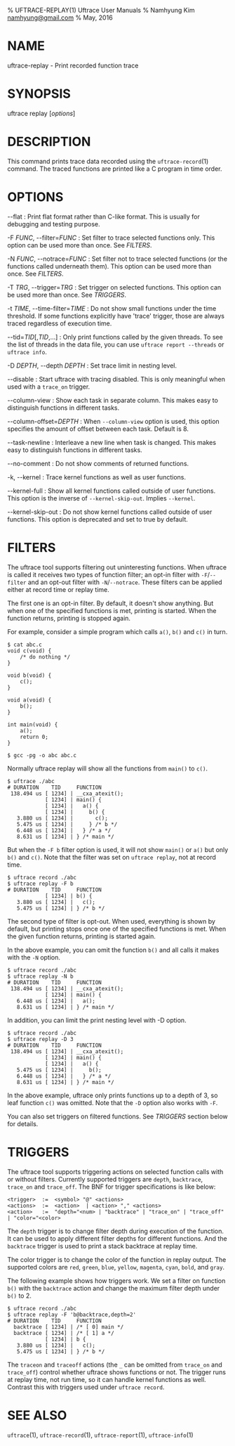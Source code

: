 % UFTRACE-REPLAY(1) Uftrace User Manuals
% Namhyung Kim <namhyung@gmail.com>
% May, 2016

NAME
====
uftrace-replay - Print recorded function trace


SYNOPSIS
========
uftrace replay [*options*]


DESCRIPTION
===========
This command prints trace data recorded using the `uftrace-record`(1) command.  The traced functions are printed like a C program in time order.


OPTIONS
=======
\--flat
:   Print flat format rather than C-like format.  This is usually for debugging and testing purpose.

-F *FUNC*, \--filter=*FUNC*
:   Set filter to trace selected functions only.  This option can be used more than once.  See *FILTERS*.

-N *FUNC*, \--notrace=*FUNC*
:   Set filter not to trace selected functions (or the functions called underneath them).  This option can be used more than once.  See *FILTERS*.

-T *TRG*, \--trigger=*TRG*
:   Set trigger on selected functions.  This option can be used more than once.  See *TRIGGERS*.

-t *TIME*, \--time-filter=*TIME*
:   Do not show small functions under the time threshold.  If some functions explicitly have 'trace' trigger, those are always traced regardless of execution time.

\--tid=*TID*[,*TID*,...]
:   Only print functions called by the given threads.  To see the list of threads in the data file, you can use `uftrace report --threads` or `uftrace info`.

-D *DEPTH*, \--depth *DEPTH*
:   Set trace limit in nesting level.

\--disable
:   Start uftrace with tracing disabled.  This is only meaningful when used with a `trace_on` trigger.

--column-view
:   Show each task in separate column.  This makes easy to distinguish functions in different tasks.

--column-offset=*DEPTH*
:   When `--column-view` option is used, this option specifies the amount of offset between each task.  Default is 8.

--task-newline
:   Interleave a new line when task is changed.  This makes easy to distinguish functions in different tasks.

--no-comment
:   Do not show comments of returned functions.

-k, \--kernel
:   Trace kernel functions as well as user functions.

\--kernel-full
:   Show all kernel functions called outside of user functions.  This option is the inverse of `--kernel-skip-out`.  Implies `--kernel`.

\--kernel-skip-out
:   Do not show kernel functions called outside of user functions.  This option is deprecated and set to true by default.


FILTERS
=======
The uftrace tool supports filtering out uninteresting functions.  When uftrace is called it receives two types of function filter; an opt-in filter with `-F`/`--filter` and an opt-out filter with `-N`/`--notrace`.  These filters can be applied either at record time or replay time.

The first one is an opt-in filter. By default, it doesn't show anything. But when one of the specified functions is met, printing is started.  When the function returns, printing is stopped again.

For example, consider a simple program which calls `a()`, `b()` and `c()` in turn.

    $ cat abc.c
    void c(void) {
        /* do nothing */
    }

    void b(void) {
        c();
    }

    void a(void) {
        b();
    }

    int main(void) {
        a();
        return 0;
    }

    $ gcc -pg -o abc abc.c

Normally uftrace replay will show all the functions from `main()` to `c()`.

    $ uftrace ./abc
    # DURATION    TID     FUNCTION
     138.494 us [ 1234] | __cxa_atexit();
                [ 1234] | main() {
                [ 1234] |   a() {
                [ 1234] |     b() {
       3.880 us [ 1234] |       c();
       5.475 us [ 1234] |     } /* b */
       6.448 us [ 1234] |   } /* a */
       8.631 us [ 1234] | } /* main */

But when the `-F b` filter option is used, it will not show `main()` or `a()` but only `b()` and `c()`.  Note that the filter was set on `uftrace replay`, not at record time.

    $ uftrace record ./abc
    $ uftrace replay -F b
    # DURATION    TID     FUNCTION
                [ 1234] | b() {
       3.880 us [ 1234] |   c();
       5.475 us [ 1234] | } /* b */

The second type of filter is opt-out. When used, everything is shown by default, but printing stops once one of the specified functions is met.  When the given function returns, printing is started again.

In the above example, you can omit the function `b()` and all calls it makes with the `-N` option.

    $ uftrace record ./abc
    $ uftrace replay -N b
    # DURATION    TID     FUNCTION
     138.494 us [ 1234] | __cxa_atexit();
                [ 1234] | main() {
       6.448 us [ 1234] |   a();
       8.631 us [ 1234] | } /* main */

In addition, you can limit the print nesting level with -D option.

    $ uftrace record ./abc
    $ uftrace replay -D 3
    # DURATION    TID     FUNCTION
     138.494 us [ 1234] | __cxa_atexit();
                [ 1234] | main() {
                [ 1234] |   a() {
       5.475 us [ 1234] |     b();
       6.448 us [ 1234] |   } /* a */
       8.631 us [ 1234] | } /* main */

In the above example, uftrace only prints functions up to a depth of 3, so leaf function `c()` was omitted.  Note that the `-D` option also works with `-F`.

You can also set triggers on filtered functions.  See *TRIGGERS* section below for details.


TRIGGERS
========
The uftrace tool supports triggering actions on selected function calls with or without filters.  Currently supported triggers are `depth`, `backtrace`, `trace_on` and `trace_off`.  The BNF for trigger specifications is like below:

    <trigger>  :=  <symbol> "@" <actions>
    <actions>  :=  <action>  | <action> "," <actions>
    <action>   :=  "depth="<num> | "backtrace" | "trace_on" | "trace_off" | "color="<color>

The `depth` trigger is to change filter depth during execution of the function.  It can be used to apply different filter depths for different functions.  And the `backtrace` trigger is used to print a stack backtrace at replay time.

The color trigger is to change the color of the function in replay output.  The supported colors are `red`, `green`, `blue`, `yellow`, `magenta`, `cyan`, `bold`, and `gray`.

The following example shows how triggers work.  We set a filter on function `b()` with the `backtrace` action and change the maximum filter depth under `b()` to 2.

    $ uftrace record ./abc
    $ uftrace replay -F 'b@backtrace,depth=2'
    # DURATION    TID     FUNCTION
      backtrace [ 1234] | /* [ 0] main */
      backtrace [ 1234] | /* [ 1] a */
                [ 1234] | b {
       3.880 us [ 1234] |   c();
       5.475 us [ 1234] | } /* b */

The `traceon` and `traceoff` actions (the `_` can be omitted from `trace_on` and `trace_off`) control whether uftrace shows functions or not.  The trigger runs at replay time, not run time, so it can handle kernel functions as well. Contrast this with triggers used under `uftrace record`.


SEE ALSO
========
`uftrace`(1), `uftrace-record`(1), `uftrace-report`(1), `uftrace-info`(1)

